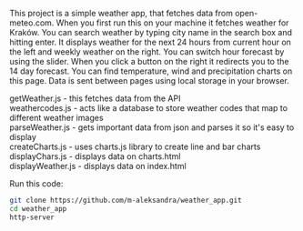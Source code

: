 This project is a simple weather app, that fetches data from open-meteo.com. When you first run this on your machine it fetches weather for Kraków. You can search weather by typing city name in the search box and hitting enter. It displays weather for the next 24 hours from current hour on the left and weekly weather on the right. You can switch hour forecast by using the slider. When you click a button on the right it redirects you to the 14 day forecast. You can find temperature, wind and precipitation charts on this page. Data is sent between pages using local storage in your browser. 

getWeather.js - this fetches data from the API<br>
weathercodes.js - acts like a database to store weather codes that map to different weather images<br>
parseWeather.js - gets important data from json and parses it so it's easy to display<br>
createCharts.js - uses charts.js library to create line and bar charts<br>
displayChars.js - displays data on charts.html<br>
displayWeather.js - displays data on index.html<br>


Run this code:
``` bash
git clone https://github.com/m-aleksandra/weather_app.git
cd weather_app
http-server
```



